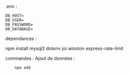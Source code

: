 .env :

```
DB_HOST=
DB_USER=
DB_PASSWORD=
DB_DATABASE=
```

dépendances :

npm install mysql2 dotenv joi winston express-rate-limit

commandes :
Ajout de données :

```
    npm add
```
